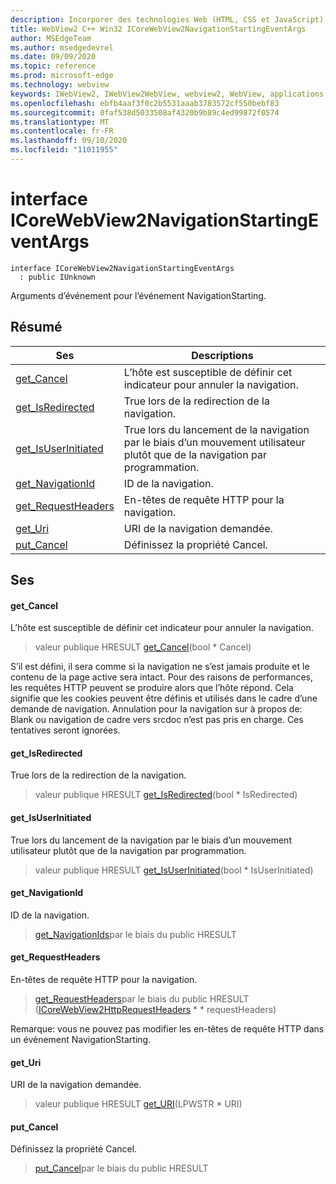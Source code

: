 ```yaml
---
description: Incorporer des technologies Web (HTML, CSS et JavaScript) dans vos applications natives avec le contrôle Microsoft Edge WebView2
title: WebView2 C++ Win32 ICoreWebView2NavigationStartingEventArgs
author: MSEdgeTeam
ms.author: msedgedevrel
ms.date: 09/09/2020
ms.topic: reference
ms.prod: microsoft-edge
ms.technology: webview
keywords: IWebView2, IWebView2WebView, webview2, WebView, applications Win32, Win32, Edge, ICoreWebView2, ICoreWebView2Controller, contrôle de navigateur, html Edge, ICoreWebView2NavigationStartingEventArgs
ms.openlocfilehash: ebfb4aaf3f0c2b5531aaab3783572cf550bebf83
ms.sourcegitcommit: 0faf538d5033508af4320b9b89c4ed99872f0574
ms.translationtype: MT
ms.contentlocale: fr-FR
ms.lasthandoff: 09/10/2020
ms.locfileid: "11011955"
---
```

# interface ICoreWebView2NavigationStartingEventArgs 

```
interface ICoreWebView2NavigationStartingEventArgs
  : public IUnknown
```

Arguments d’événement pour l’événement NavigationStarting.

## Résumé

 Ses                        | Descriptions
--------------------------------|---------------------------------------------
[get_Cancel](#get_cancel) | L’hôte est susceptible de définir cet indicateur pour annuler la navigation.
[get_IsRedirected](#get_isredirected) | True lors de la redirection de la navigation.
[get_IsUserInitiated](#get_isuserinitiated) | True lors du lancement de la navigation par le biais d’un mouvement utilisateur plutôt que de la navigation par programmation.
[get_NavigationId](#get_navigationid) | ID de la navigation.
[get_RequestHeaders](#get_requestheaders) | En-têtes de requête HTTP pour la navigation.
[get_Uri](#get_uri) | URI de la navigation demandée.
[put_Cancel](#put_cancel) | Définissez la propriété Cancel.

## Ses

#### get_Cancel 

L’hôte est susceptible de définir cet indicateur pour annuler la navigation.

> valeur publique HRESULT [get_Cancel](#get_cancel)(bool * Cancel)

S’il est défini, il sera comme si la navigation ne s’est jamais produite et le contenu de la page active sera intact. Pour des raisons de performances, les requêtes HTTP peuvent se produire alors que l’hôte répond. Cela signifie que les cookies peuvent être définis et utilisés dans le cadre d’une demande de navigation. Annulation pour la navigation sur à propos de: Blank ou navigation de cadre vers srcdoc n’est pas pris en charge. Ces tentatives seront ignorées.

#### get_IsRedirected 

True lors de la redirection de la navigation.

> valeur publique HRESULT [get_IsRedirected](#get_isredirected)(bool * IsRedirected)

#### get_IsUserInitiated 

True lors du lancement de la navigation par le biais d’un mouvement utilisateur plutôt que de la navigation par programmation.

> valeur publique HRESULT [get_IsUserInitiated](#get_isuserinitiated)(bool * IsUserInitiated)

#### get_NavigationId 

ID de la navigation.

> [get_NavigationIds](#get_navigationid)par le biais du public HRESULT

#### get_RequestHeaders 

En-têtes de requête HTTP pour la navigation.

> [get_RequestHeaders](#get_requestheaders)par le biais du public HRESULT ([ICoreWebView2HttpRequestHeaders](icorewebview2httprequestheaders.md) * * requestHeaders)

Remarque: vous ne pouvez pas modifier les en-têtes de requête HTTP dans un événement NavigationStarting.

#### get_Uri 

URI de la navigation demandée.

> valeur publique HRESULT [get_URI](#get_uri)(LPWSTR * URI)

#### put_Cancel 

Définissez la propriété Cancel.

> [put_Cancel](#put_cancel)par le biais du public HRESULT

